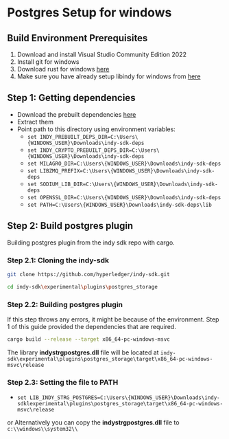 # Postgres Setup for windows

## Build Environment Prerequisites

1. Download and install Visual Studio Community Edition 2022
1. Install git for windows
1. Download rust for windows [here](https://www.rust-lang.org/en-US/install.html)
1. Make sure you have already setup libindy for windows from [here](../../getting-started/indy-sdk/windows)

## Step 1: Getting dependencies

- Download the prebuilt dependencies [here](https://repo.sovrin.org/windows/libindy/deps/)
- Extract them
- Point path to this directory using environment variables:
  - `set INDY_PREBUILT_DEPS_DIR=C:\Users\{WINDOWS_USER}\Downloads\indy-sdk-deps`
  - `set INDY_CRYPTO_PREBUILT_DEPS_DIR=C:\Users\{WINDOWS_USER}\Downloads\indy-sdk-deps`
  - `set MILAGRO_DIR=C:\Users\{WINDOWS_USER}\Downloads\indy-sdk-deps`
  - `set LIBZMQ_PREFIX=C:\Users\{WINDOWS_USER}\Downloads\indy-sdk-deps`
  - `set SODIUM_LIB_DIR=C:\Users\{WINDOWS_USER}\Downloads\indy-sdk-deps`
  - `set OPENSSL_DIR=C:\Users\{WINDOWS_USER}\Downloads\indy-sdk-deps`
  - `set PATH=C:\Users\{WINDOWS_USER}\Downloads\indy-sdk-deps\lib`

## Step 2: Build postgres plugin

Building postgres plugin from the indy sdk repo with cargo.

### Step 2.1: Cloning the indy-sdk

```sh
git clone https://github.com/hyperledger/indy-sdk.git

cd indy-sdk\experimental\plugins\postgres_storage
```

### Step 2.2: Building postgres plugin

If this step throws any errors, it might be because of the environment. Step 1 of this guide provided the dependencies that are required.

```sh
cargo build --release --target x86_64-pc-windows-msvc
```

The library **indystrgpostgres.dll** file will be located at `indy-sdk\experimental\plugins\postgres_storage\target\x86_64-pc-windows-msvc\release`

### Step 2.3: Setting the file to PATH

- `set LIB_INDY_STRG_POSTGRES=C:\Users\{WINDOWS_USER}\Downloads\indy-sdklexperimental\plugins\postgres_storage\target\x86_64-pc-windows-msvc\release`

or Alternatively you can copy the **indystrgpostgres.dll** file to `c:\\windows\\system32\\`
